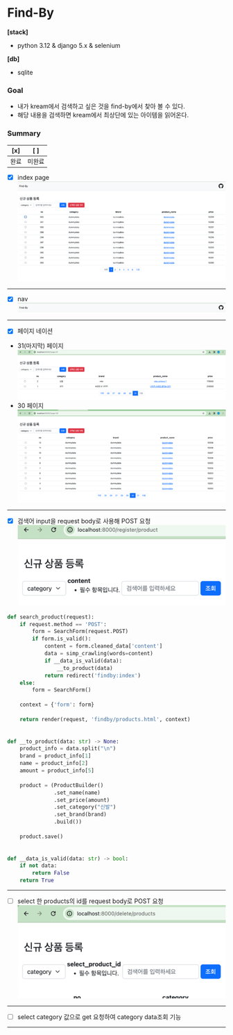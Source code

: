 # Find-By
**[stack]**
- python 3.12 & django 5.x & selenium

**[db]**
- sqlite

### Goal
- 내가 kream에서 검색하고 싶은 것을 find-by에서 찾아 볼 수 있다.
- 해당 내용을 검색하면 kream에서 최상단에 있는 아이템을 읽어온다.

 
### Summary
| [x] | [ ] |
|-----|-----|
| 완료  | 미완료 |

- [x] index page
![img_1.png](readme_image/img_1.png)

---

- [x] nav
![img.png](readme_image/img_6.png)

---

- [x] 페이지 네이션

- 31(마지막) 페이지
![img.png](readme_image/img_4.png) 
- 30 페이지
![img_1.png](readme_image/img_5.png)

---

- [x] 검색어 input을 request body로 사용해 POST 요청 
![img_2.png](readme_image/img_2.png)

```python
def search_product(request):
    if request.method == 'POST':
        form = SearchForm(request.POST)
        if form.is_valid():
            content = form.cleaned_data['content']
            data = simp_crawling(words=content)
            if __data_is_valid(data):
                __to_product(data)
            return redirect('findby:index')
    else:
        form = SearchForm()

    context = {'form': form}

    return render(request, 'findby/products.html', context)


def __to_product(data: str) -> None:
    product_info = data.split("\n")
    brand = product_info[1]
    name = product_info[2]
    amount = product_info[5]

    product = (ProductBuilder()
               .set_name(name)
               .set_price(amount)
               .set_category("신발")
               .set_brand(brand)
               .build())

    product.save()


def __data_is_valid(data: str) -> bool:
    if not data:
        return False
    return True
```


---

- [ ] select 한 products의 id를 request body로 POST 요청
![img_3.png](readme_image/img_3.png)

---

- [ ] select category 값으로 get 요청하여 category data조회 기능


---
